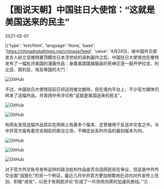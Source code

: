 # 【图说天朝】中国驻日大使馆：“这就是美国送来的民主”

2021-05-01

[{'type': 'text/html', 'language': None, 'base': 'https://chinadigitaltimes.net/chinese/feed', 'value': '4月29日，继中国外交部发言人赵立坚推特置顶模仿日本浮世绘的讽刺画作之后，中国驻日大使馆也在推特发布了一幅批评美国的漫画作品：身着美国国旗服装的死神正逐一敲开伊拉克、利比亚、叙利亚、埃及等国的大门：

![GitHub](https://chinadigitaltimes.net/chinese/files/2021/04/image-1619831846046.png)

不过，中国驻日大使馆目前已将这则推文删除，但在墙内平台上，不少官方媒体仍转发了这幅作品，共青团中央评论称“这就是美国送来的民主”。

![GitHub](https://chinadigitaltimes.net/chinese/files/2021/04/image-1619801323983.png)

![GitHub](https://chinadigitaltimes.net/chinese/files/2021/04/image-1619832033882.png)

有网友发现这幅作品其实在网络上有着多个版本，还曾被用于反送中文宣之中，与中共官方版有着完全相反的政治立场，不确定此系列作品的最初版本为何。

![GitHub](https://chinadigitaltimes.net/chinese/files/2021/04/image-1619832593301.png)

![GitHub](https://chinadigitaltimes.net/chinese/files/2021/04/image-1619832422099.png)

![GitHub](https://chinadigitaltimes.net/chinese/files/2021/04/image-1619832451699.png)

对于官方外交账号发布这样的政治批判作品是否合适网民存在争议，但这是中共外交全面&quot;战狼化&quot;的另一个例证，最近几月中共官方更加频繁地在对内对外宣传上亮剑、积极“进攻”，以至于有网民评论“形成了一片欣欣向荣的加速风景线。”'}]